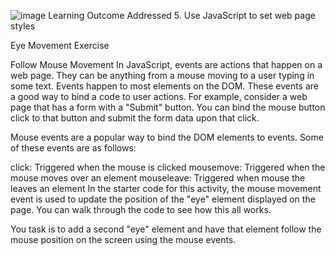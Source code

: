 ![image](https://user-images.githubusercontent.com/105542222/213897037-2fc0a7d7-073e-467f-b1eb-8630758aa03f.png)
Learning Outcome Addressed
 5. Use JavaScript to set web page styles


Eye Movement Exercise

Follow Mouse Movement
In JavaScript, events are actions that happen on a web page. They can be anything from a mouse moving to a user typing in some text. Events happen to most elements on the DOM. These events are a good way to bind a code to user actions. For example, consider a web page that has a form with a "Submit" button. You can bind the mouse button click to that button and submit the form data upon that click.

Mouse events are a popular way to bind the DOM elements to events. Some of these events are as follows:

click: Triggered when the mouse is clicked
mousemove: Triggered when the mouse moves over an element
mouseleave: Triggered when mouse the leaves an element
In the starter code for this activity, the mouse movement event is used to update the position of the "eye" element displayed on the page. You can walk through the code to see how this all works.

You task is to add a second "eye" element and have that element follow the mouse position on the screen using the mouse events.

